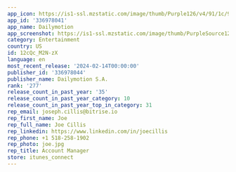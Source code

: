 ```yaml
---
app_icon: https://is1-ssl.mzstatic.com/image/thumb/Purple126/v4/91/1c/90/911c9091-2dbd-c00a-20b4-4206ac3566ef/AppIcon-0-0-1x_U007epad-0-0-0-0-85-220.png/1024x1024bb.png
app_id: '336978041'
app_name: Dailymotion
app_screenshot: https://is1-ssl.mzstatic.com/image/thumb/PurpleSource126/v4/72/f4/04/72f4042e-3b3d-ade6-b281-42a344ad6b2f/01879c32-6e88-41b8-993f-d8d1c8afa3fa_App_Store_Template___U00a0Home_5.5_EN.jpg/1242x2208bb.png
category: Entertainment
country: US
id: 12cQc_M2N-zX
language: en
most_recent_release: '2024-02-14T00:00:00'
publisher_id: '336978044'
publisher_name: Dailymotion S.A.
rank: '277'
release_count_in_past_year: '35'
release_count_in_past_year_category: 10
release_count_in_past_year_top_in_category: 31
rep_email: joseph.cillis@bitrise.io
rep_first_name: Joe
rep_full_name: Joe Cillis
rep_linkedin: https://www.linkedin.com/in/joecillis
rep_phone: +1 518-258-1902
rep_photo: joe.jpg
rep_title: Account Manager
store: itunes_connect
---
```

